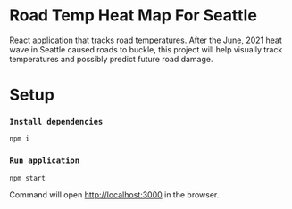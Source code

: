 # Road Temp Heat Map For Seattle 

React application that tracks road temperatures. After the June, 2021 heat wave in Seattle caused roads to buckle, this project will help visually track temperatures and possibly predict future road damage.

# Setup

### `Install dependencies`
```bash
npm i
```

### `Run application`
```bash
npm start
```
Command will open [http://localhost:3000](http://localhost:3000) in the browser.